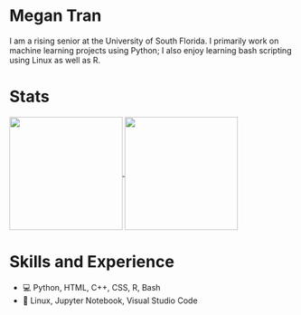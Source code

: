 # Megan Tran

I am a rising senior at the University of South Florida. I primarily work on machine learning projects using Python; I also enjoy learning bash scripting using Linux as well as R.

# Stats

<a href="https://github.com/Sonicdaheghod/github-readme-stats">
  <img height=200 align="center" src="https://github-readme-stats.vercel.app/api?username=Sonicdaheghod&show_icons=true&theme=tokyonight&hide_rank=True" />
</a>
<a href="https://github.com/Sonicdaheghod/convoychat">
  <img height=200 align="center" src="https://github-readme-stats.vercel.app/api/top-langs/?username=Sonicdaheghod&theme=tokyonight&hide_progress=true&layout=compact&langs_count=8&card_width=320" />
</a>

# Skills and Experience
* 💻 Python, HTML, C++, CSS, R, Bash
* 💾 Linux, Jupyter Notebook, Visual Studio Code
<!--
**Sonicdaheghod/Sonicdaheghod** is a ✨ _special_ ✨ repository because its `README.md` (this file) appears on your GitHub profile.

Here are some ideas to get you started:

- 🔭 I’m currently working on ...
- 🌱 I’m currently learning ...
- 👯 I’m looking to collaborate on ...
- 🤔 I’m looking for help with ...
- 💬 Ask me about ...
- 📫 How to reach me: ...
- 😄 Pronouns: ...
- ⚡ Fun fact: ...
-->
